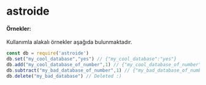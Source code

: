 # astroide

#### Örnekler:
Kullanımla alakalı örnekler aşağıda bulunmaktadır.
 ```js
const db = require('astroide')
db.set("my_cool_database","yes") // {"my_cool_database":"yes"}
db.add("my_cool_database_of_number",1) // {"my_cool_database_of_number":1}
db.subtract("my_bad_database_of_number",1) // {"my_bad_database_of_number":0}
db.delete("my_bad_database") // Deleted :)
```
